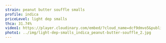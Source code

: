 ```yaml
---
strain: peanut butter souffle smalls
profile: indica
priceLevel: light dep smalls
thca: 31.74%
video1: https://player.cloudinary.com/embed/?cloud_name=dcf9dmvo5&public_id=light-dep-smalls_indica_peanut-butter-souffle_202_z0gwpw&profile=flower
photo1: ../img/light-dep-smalls_indica_peanut-butter-souffle_2.jpg
---
```

